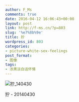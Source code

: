 ```yaml
---
author: F_Ms
comments: true
date: 2016-04-12 16:06:43+00:00
layout: post
link: http://f-ms.cn/?p=803
slug: '%e7%8b%9e'
title: 狞
wordpress_id: 803
categories:
- picture-white-sex-feelings
post_format:
- 图像
tags:
- 浓黑淡白话怀情
---
```


![狞_140430](/img/post/wp/2016/04/狞_140430.jpg)


狞 - 20140430
